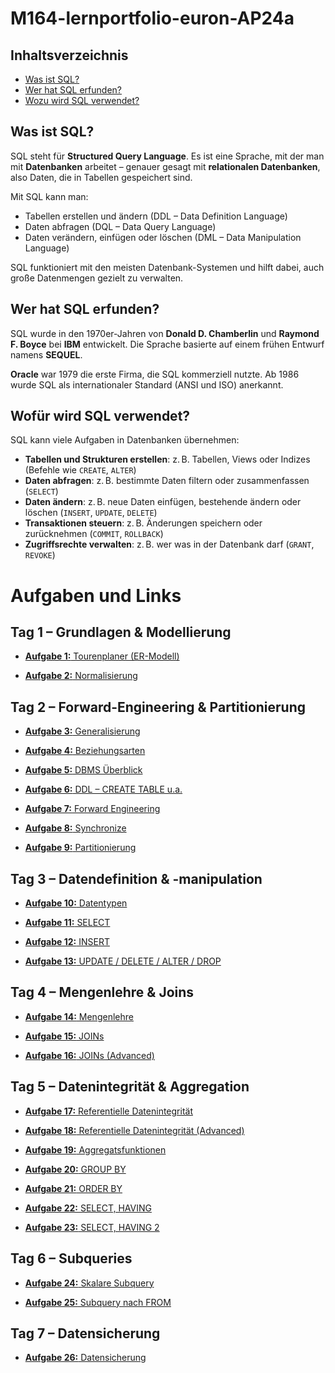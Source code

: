 # M164-lernportfolio-euron-AP24a

## Inhaltsverzeichnis
- [Was ist SQL?](#was-ist-sql)
- [Wer hat SQL erfunden?](#wer-hat-sql-erfunden)
- [Wozu wird SQL verwendet?](#wofür-wird-sql-verwendet)

## Was ist SQL?

SQL steht für **Structured Query Language**. Es ist eine Sprache, mit der man mit **Datenbanken** arbeitet – genauer gesagt mit **relationalen Datenbanken**, also Daten, die in Tabellen gespeichert sind.

Mit SQL kann man:

- Tabellen erstellen und ändern (DDL – Data Definition Language)
- Daten abfragen (DQL – Data Query Language)
- Daten verändern, einfügen oder löschen (DML – Data Manipulation Language)

SQL funktioniert mit den meisten Datenbank-Systemen und hilft dabei, auch große Datenmengen gezielt zu verwalten.

## Wer hat SQL erfunden?

SQL wurde in den 1970er-Jahren von **Donald D. Chamberlin** und **Raymond F. Boyce** bei **IBM** entwickelt. Die Sprache basierte auf einem frühen Entwurf namens **SEQUEL**. 

**Oracle** war 1979 die erste Firma, die SQL kommerziell nutzte. Ab 1986 wurde SQL als internationaler Standard (ANSI und ISO) anerkannt.

## Wofür wird SQL verwendet?

SQL kann viele Aufgaben in Datenbanken übernehmen:

- **Tabellen und Strukturen erstellen**: z. B. Tabellen, Views oder Indizes (Befehle wie `CREATE`, `ALTER`)
- **Daten abfragen**: z. B. bestimmte Daten filtern oder zusammenfassen (`SELECT`)
- **Daten ändern**: z. B. neue Daten einfügen, bestehende ändern oder löschen (`INSERT`, `UPDATE`, `DELETE`)
- **Transaktionen steuern**: z. B. Änderungen speichern oder zurücknehmen (`COMMIT`, `ROLLBACK`)
- **Zugriffsrechte verwalten**: z. B. wer was in der Datenbank darf (`GRANT`, `REVOKE`)

# Aufgaben und Links

## Tag 1 – Grundlagen & Modellierung
-   [**Aufgabe 1:** Tourenplaner (ER-Modell)  ](https://github.com/euron07/M164-lernportfolio-euron/blob/main/Aufgaben/1_Aufgabe_Tourenplaner.md)

- [**Aufgabe 2:** Normalisierung](https://github.com/euron07/M164-lernportfolio-euron/blob/main/Aufgaben/2_Aufgabe_Normalisierung.md)
 

## Tag 2 – Forward-Engineering & Partitionierung
- [**Aufgabe 3:** Generalisierung](https://github.com/euron07/M164-lernportfolio-euron/blob/main/Aufgaben/3_Aufgaben_Generalisierung.md)

- [**Aufgabe 4:** Beziehungsarten](https://github.com/euron07/M164-lernportfolio-euron/blob/main/Aufgaben/4_Aufgabe_Beziehungsarten.md) 
  
- [**Aufgabe 5:** DBMS Überblick](https://github.com/euron07/M164-lernportfolio-euron/blob/main/Aufgaben/5_Aufgaben_DBMS.md)  
- [**Aufgabe 6:** DDL – CREATE TABLE u.a.](https://github.com/euron07/M164-lernportfolio-euron/blob/main/Aufgaben/6_Aufgabe_DDL.sql)
  
- [**Aufgabe 7:** Forward Engineering](https://github.com/euron07/M164-lernportfolio-euron/blob/main/Aufgaben/7_Aufgaben_Forward_Engineering.md)

- [**Aufgabe 8:** Synchronize](https://github.com/euron07/M164-lernportfolio-euron/blob/main/Aufgaben/8_Aufgaben_Synchronize.md)
  
- [**Aufgabe 9:** Partitionierung](https://github.com/euron07/M164-lernportfolio-euron/blob/main/Aufgaben/9_Aufgabe_Partitionen.md) 
  

## Tag 3 – Datendefinition & -manipulation
- [**Aufgabe 10:** Datentypen](https://github.com/euron07/M164-lernportfolio-euron/blob/main/Aufgaben/10_Aufgaben_Datentypen.md) 
  
- [**Aufgabe 11:** SELECT ](https://github.com/euron07/M164-lernportfolio-euron/blob/main/Aufgaben/11_Aufgaben_Select.sql)
  
- [**Aufgabe 12:** INSERT](https://github.com/euron07/M164-lernportfolio-euron/blob/main/Aufgaben/12_Aufgabe_Insert.sql) 
  
- [**Aufgabe 13:** UPDATE / DELETE / ALTER / DROP](https://github.com/euron07/M164-lernportfolio-euron/blob/main/Aufgaben/13_Aufgabe_delete_update_drop_alter.sql)
  

## Tag 4 – Mengenlehre & Joins
- [**Aufgabe 14:** Mengenlehre](https://github.com/euron07/M164-lernportfolio-euron/blob/main/Aufgaben/14_Aufgabe_Mengenlehre.md) 
  
- [**Aufgabe 15:** JOINs](https://github.com/euron07/M164-lernportfolio-euron/blob/main/Aufgaben/15_Aufgabe_select_join.sql)  
  
- [**Aufgabe 16:** JOINs (Advanced)](https://github.com/euron07/M164-lernportfolio-euron/blob/main/Aufgaben/16_Aufgabe_advanced_select_join.sql)


## Tag 5 – Datenintegrität & Aggregation
- [**Aufgabe 17:** Referentielle Datenintegrität](https://github.com/euron07/M164-lernportfolio-euron/blob/main/Aufgaben/17_Aufgabe_Referentielle_Datenintegrit%C3%A4t.md) 

- [**Aufgabe 18:** Referentielle Datenintegrität (Advanced)](https://github.com/euron07/M164-lernportfolio-euron/blob/main/Aufgaben/18_Aufgabe_Advanced_Referentielle_Datenintegrit%C3%A4t.md)

- [**Aufgabe 19:** Aggregatsfunktionen](https://github.com/euron07/M164-lernportfolio-euron/blob/main/Aufgaben/19_Aufgabe_Aggregatsfunktionen.md)
  
- [**Aufgabe 20:** GROUP BY](https://github.com/euron07/M164-lernportfolio-euron/tree/main/Aufgaben)  
  
- [**Aufgabe 21:** ORDER BY](https://github.com/euron07/M164-lernportfolio-euron/blob/main/Aufgaben/21_Aufgabe_Order.md)
  
- [**Aufgabe 22:** SELECT, HAVING](https://github.com/euron07/M164-lernportfolio-euron/blob/main/Aufgaben/22_Aufgabe_Select_Having.md)

- [**Aufgabe 23:** SELECT, HAVING 2](https://github.com/euron07/M164-lernportfolio-euron/blob/main/Aufgaben/23_Aufgabe_2_Select_Having.md)


## Tag 6 – Subqueries
- [**Aufgabe 24:** Skalare Subquery](https://github.com/euron07/M164-lernportfolio-euron/blob/main/Aufgaben/24_Aufgaben_Skalara_Subquery.sql)  
  
- [**Aufgabe 25:** Subquery nach FROM](https://github.com/euron07/M164-lernportfolio-euron/blob/main/Aufgaben/25_Aufgaben_From_Subquery.sql) 
  

## Tag 7 – Datensicherung
- [**Aufgabe 26:** Datensicherung](https://github.com/euron07/M164-lernportfolio-euron/blob/main/Aufgaben/26_Aufgabe_Datensicherung.md) 
  
